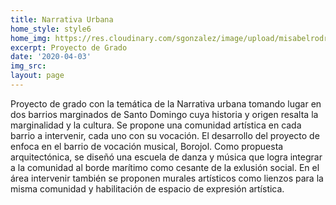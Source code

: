 ```yaml
---
title: Narrativa Urbana
home_style: style6
home_img: https://res.cloudinary.com/sgonzalez/image/upload/misabelrodriguez/narrativa-urbana/01.jpg
excerpt: Proyecto de Grado
date: '2020-04-03'
img_src: 
layout: page
---
```


Proyecto de grado con la temática de la Narrativa urbana tomando lugar en dos barrios marginados de Santo Domingo cuya historia y origen resalta la marginalidad y la cultura. Se propone una comunidad artística en cada barrio a intervenir, cada uno con su vocación. El desarrollo del proyecto de enfoca en el barrio de vocación musical, Borojol. Como propuesta arquitectónica, se diseñó una escuela de danza y música que logra integrar a la comunidad al borde marítimo como cesante de la exlusión social. En el área intervenir también se proponen murales artísticos como lienzos para la misma comunidad y habilitación de espacio de expresión artística.